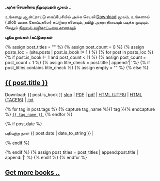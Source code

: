 **அஃக செயலியை நிறுவுவதன் மூலம் ..**

<p>உங்களது ஆன்ட்ராய்டு கைப்பேசியில் அஃக செயலி <a href="https://github.com/ThaniThamizhAkarathiKalanjiyam/win_ttak/raw/ttak_apk/ttak_287.apk">Download</a> மூலம், உங்களால் (.slob வகை கோப்புகளை) கட்டுரைகளையும், தமிழ் அகராதியையும் படிக்க முடியும். மேலும் <a href="android">நிறுவல் வழிகாட்டியை காணவும்</a></p>

**புதிய நூல்கள் /கட்டுரைகள்**

{% assign post_titles = "" %}
{% assign post_count = 0 %}
{% assign posts_loc = (site.posts | post.is_book != 1  ) %}
{% for post in posts_loc %}
{% if post.is_book != 1 and post_count < 11 %}
{% assign post_count = post_count + 1 %}
{% assign title_check = post.title | append:'|' %}
	{% if post_titles contains title_check %}
		{% assign empty = "" %}
	{% else %}
<div class="post">
<h2><a href="{{ site.url}}/{{ post.url }}">{{ post.title }}</a></h2>
<p class="post-link">
Download: {{ post.is_book }} <a href="https://github.com/ThaniThamizhAkarathiKalanjiyam/tam_ilakiyam/raw/master/Noolkal/{{ post.permalink }}.slob">slob</a> | <a href="https://github.com/ThaniThamizhAkarathiKalanjiyam/tam_ilakiyam/raw/master/Noolkal/{{ post.permalink }}_A4.pdf">PDF</a> | <a href="https://github.com/ThaniThamizhAkarathiKalanjiyam/tam_ilakiyam/raw/master/Noolkal/{{ post.permalink }}_6inch.pdf">pdf</a> | <a href="https://github.com/ThaniThamizhAkarathiKalanjiyam/tam_ilakiyam/raw/master/Noolkal/{{ post.permalink }}_utf8.html">HTML (UTF8)</a> | <a href="https://github.com/ThaniThamizhAkarathiKalanjiyam/tam_ilakiyam/raw/master/Noolkal/{{ post.permalink }}_tace16.html">HTML (TACE16)</a> | <a href="https://github.com/ThaniThamizhAkarathiKalanjiyam/tam_ilakiyam/raw/master/Noolkal/{{ post.permalink }}_tace.txt">.txt</a>
</p>
<!--p class="post-link"><a href="{{ site.url}}/{{ post.url }}">இயங்கலையில் படிக்க . . .</a></p-->

{% for tag in post.tags %}
{% capture tag_name %}{{ tag }}{% endcapture %}
<a href="/tag/{{ tag_name }}"><code class="highligher-rouge"><nobr>{{ tag_name }}</nobr></code>&nbsp;</a>
{% endfor %}


{% if post.date %}
<p class="post-info">பதிவுற்ற நாள் {{ post.date | date_to_string }} | 
</p>
{% endif %}

{% endif %}
{% assign post_titles = post_titles | append:post.title | append:'|' %}
{% endif %}
{% endfor %}

<h2><a class="post-link" href="more_books" class="button button2">Get more books ..
</a></h2>
